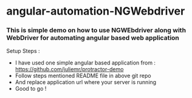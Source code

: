 # angular-automation-NGWebdriver
### This is simple demo on how to use NGWEbdriver along with WebDriver for automating angular based web application

Setup Steps :
- I have used one simple angular based application from : https://github.com/juliemr/protractor-demo
- Follow steps mentioned README file in above git repo
- And replace application url where your server is running
- Good to go !
